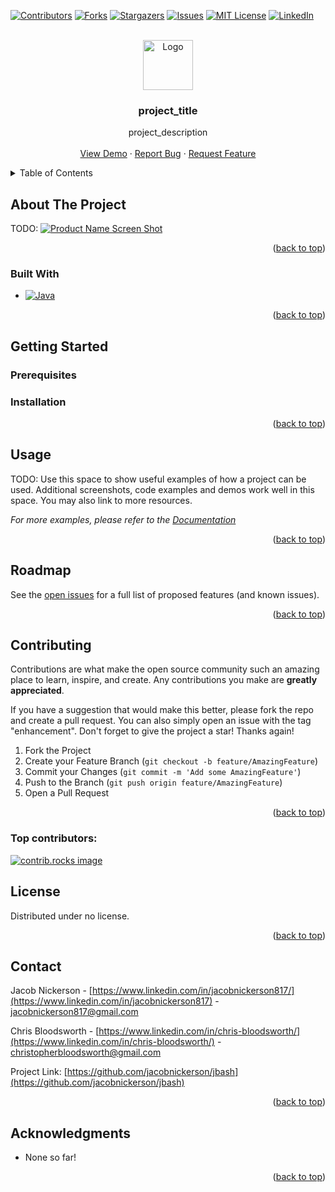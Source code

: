 <!-- PROJECT SHIELDS -->
<!--
*** I'm using markdown "reference style" links for readability.
*** Reference links are enclosed in brackets [ ] instead of parentheses ( ).
*** See the bottom of this document for the declaration of the reference variables
*** for contributors-url, forks-url, etc. This is an optional, concise syntax you may use.
*** https://www.markdownguide.org/basic-syntax/#reference-style-links
-->
[![Contributors][contributors-shield]][contributors-url]
[![Forks][forks-shield]][forks-url]
[![Stargazers][stars-shield]][stars-url]
[![Issues][issues-shield]][issues-url]
[![MIT License][license-shield]][license-url]
[![LinkedIn][linkedin-shield]][linkedin-url]



<!-- PROJECT LOGO -->
<br />
<div align="center">
  <a href="https://github.com/jacobnickerson/jbash">
    <img src="images/logo.png" alt="Logo" width="80" height="80">
  </a>

<h3 align="center">project_title</h3>

  <p align="center">
    project_description
    <br />
    <br />
    <a href="https://github.com/jacobnickerson/jbash">View Demo</a>
    ·
    <a href="https://github.com/jacobnickerson/jbash/issues/new?labels=bug&template=bug-report---.md">Report Bug</a>
    ·
    <a href="https://github.com/jacobnickerson/jbash/issues/new?labels=enhancement&template=feature-request---.md">Request Feature</a>
  </p>
</div>



<!-- TABLE OF CONTENTS -->
<details>
  <summary>Table of Contents</summary>
  <ol>
    <li>
      <a href="#about-the-project">About The Project</a>
      <ul>
        <li><a href="#built-with">Built With</a></li>
      </ul>
    </li>
    <li>
      <a href="#getting-started">Getting Started</a>
      <ul>
        <li><a href="#prerequisites">Prerequisites</a></li>
        <li><a href="#installation">Installation</a></li>
      </ul>
    </li>
    <li><a href="#usage">Usage</a></li>
    <li><a href="#roadmap">Roadmap</a></li>
    <li><a href="#contributing">Contributing</a></li>
    <li><a href="#license">License</a></li>
    <li><a href="#contact">Contact</a></li>
    <li><a href="#acknowledgments">Acknowledgments</a></li>
  </ol>
</details>



<!-- ABOUT THE PROJECT -->
## About The Project

TODO:
[![Product Name Screen Shot][product-screenshot]](https://example.com)



<p align="right">(<a href="#readme-top">back to top</a>)</p>



### Built With

* [![Java][Java.com]][Java-url]

<p align="right">(<a href="#readme-top">back to top</a>)</p>



<!-- GETTING STARTED -->
## Getting Started


### Prerequisites


### Installation


<p align="right">(<a href="#readme-top">back to top</a>)</p>



<!-- USAGE EXAMPLES -->
## Usage

TODO: Use this space to show useful examples of how a project can be used. Additional screenshots, code examples and demos work well in this space. You may also link to more resources.

_For more examples, please refer to the [Documentation](https://example.com)_

<p align="right">(<a href="#readme-top">back to top</a>)</p>



<!-- ROADMAP -->
## Roadmap



See the [open issues](https://github.com/jacobnickerson/jbash/issues) for a full list of proposed features (and known issues).

<p align="right">(<a href="#readme-top">back to top</a>)</p>



<!-- CONTRIBUTING -->
## Contributing

Contributions are what make the open source community such an amazing place to learn, inspire, and create. Any contributions you make are **greatly appreciated**.

If you have a suggestion that would make this better, please fork the repo and create a pull request. You can also simply open an issue with the tag "enhancement".
Don't forget to give the project a star! Thanks again!

1. Fork the Project
2. Create your Feature Branch (`git checkout -b feature/AmazingFeature`)
3. Commit your Changes (`git commit -m 'Add some AmazingFeature'`)
4. Push to the Branch (`git push origin feature/AmazingFeature`)
5. Open a Pull Request

<p align="right">(<a href="#readme-top">back to top</a>)</p>

### Top contributors:

<a href="https://github.com/jacobnickerson/jbash/graphs/contributors">
  <img src="https://contrib.rocks/image?repo=jacobnickerson/jbash" alt="contrib.rocks image" />
</a>



<!-- LICENSE -->
## License

Distributed under no license.

<p align="right">(<a href="#readme-top">back to top</a>)</p>



<!-- CONTACT -->
## Contact

Jacob Nickerson - [https://www.linkedin.com/in/jacobnickerson817/](https://www.linkedin.com/in/jacobnickerson817) - jacobnickerson817@gmail.com

Chris Bloodsworth - [https://www.linkedin.com/in/chris-bloodsworth/](https://www.linkedin.com/in/chris-bloodsworth/) - christopherbloodsworth@gmail.com

Project Link: [https://github.com/jacobnickerson/jbash](https://github.com/jacobnickerson/jbash)

<p align="right">(<a href="#readme-top">back to top</a>)</p>



<!-- ACKNOWLEDGMENTS -->
## Acknowledgments

* None so far!

<p align="right">(<a href="#readme-top">back to top</a>)</p>



<!-- MARKDOWN LINKS & IMAGES -->
<!-- https://www.markdownguide.org/basic-syntax/#reference-style-links -->
[contributors-shield]: https://img.shields.io/github/contributors/jacobnickerson/jbash.svg?style=for-the-badge
[contributors-url]: https://github.com/jacobnickerson/jbash/graphs/contributors
[forks-shield]: https://img.shields.io/github/forks/jacobnickerson/jbash.svg?style=for-the-badge
[forks-url]: https://github.com/jacobnickerson/jbash/network/members
[stars-shield]: https://img.shields.io/github/stars/jacobnickerson/jbash.svg?style=for-the-badge
[stars-url]: https://github.com/jacobnickerson/jbash/stargazers
[issues-shield]: https://img.shields.io/github/issues/jacobnickerson/jbash.svg?style=for-the-badge
[issues-url]: https://github.com/jacobnickerson/jbash/issues
[license-shield]: https://img.shields.io/github/license/jacobnickerson/jbash.svg?style=for-the-badge
[license-url]: https://github.com/jacobnickerson/jbash/blob/master/LICENSE.txt
[linkedin-shield]: https://img.shields.io/badge/-LinkedIn-black.svg?style=for-the-badge&logo=linkedin&colorB=555
[linkedin-url]: https://linktr.ee/javabash
[product-screenshot]: images/screenshot.png
[Java.com]: https://img.shields.io/badge/Java-ED8B00?style=for-the-badge&logo=openjdk&logoColor=white
[Java-url]:  https:://www.java.com/
